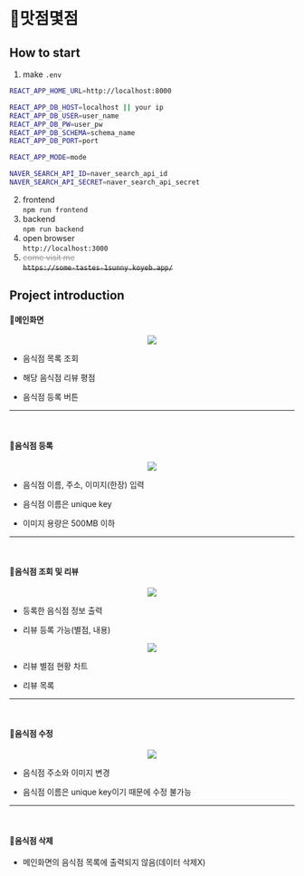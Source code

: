 # 🌝맛점몇점<br>
## How to start
1. make `.env`
```bash
REACT_APP_HOME_URL=http://localhost:8000

REACT_APP_DB_HOST=localhost || your ip
REACT_APP_DB_USER=user_name
REACT_APP_DB_PW=user_pw
REACT_APP_DB_SCHEMA=schema_name
REACT_APP_DB_PORT=port

REACT_APP_MODE=mode

NAVER_SEARCH_API_ID=naver_search_api_id
NAVER_SEARCH_API_SECRET=naver_search_api_secret
```
2. frontend<br>
`npm run frontend`
3. backend<br>
`npm run backend`
4. open browser<br>
`http://localhost:3000`
5. <span style="color:#979797;">~~come visit me~~</span><br>
~~`https://some-tastes-1sunny.koyeb.app/`~~
<!-- <a href="https://some-tastes-1sunny.koyeb.app/">
  `https://some-tastes-1sunny.koyeb.app/`
</a> -->

## Project introduction
#### 📌메인화면
<p align="center">
  <img src="https://user-images.githubusercontent.com/55904021/209618000-48fdff14-1384-4179-a6d8-56abdcb558f6.png"/>
</p>

- 음식점 목록 조회

- 해당 음식점 리뷰 평점

- 음식점 등록 버튼
<hr/><br/>

#### 📌음식점 등록
<p align="center">
  <img src="https://user-images.githubusercontent.com/55904021/209618954-5cda8f0a-12c2-4d3d-90b3-98f13e002717.png"/>
</p>

- 음식점 이름, 주소, 이미지(한장) 입력

- 음식점 이름은 unique key

- 이미지 용량은 500MB 이하
<hr/><br/>

#### 📌음식점 조회 및 리뷰
<p align="center">
  <img src="https://user-images.githubusercontent.com/55904021/209619980-3d68027b-355b-4347-933e-6fe97a4680d1.png"/>
</p>

- 등록한 음식점 정보 출력

- 리뷰 등록 가능(별점, 내용)

<p align="center">
  <img src="https://user-images.githubusercontent.com/55904021/209620167-42514dd5-494e-426c-a7a7-770021a5e016.png"/>
</p>

- 리뷰 별점 현황 차트

- 리뷰 목록

<hr/><br/>

#### 📌음식점 수정
<p align="center">
  <img src="https://user-images.githubusercontent.com/55904021/209621394-de06cf68-b676-4422-90a0-68914078f6a1.png"/>
</p>

- 음식점 주소와 이미지 변경

- 음식점 이름은 unique key이기 때문에 수정 불가능
<hr/><br/>

#### 📌음식점 삭제
- 메인화면의 음식점 목록에 출력되지 않음(데이터 삭제X)

